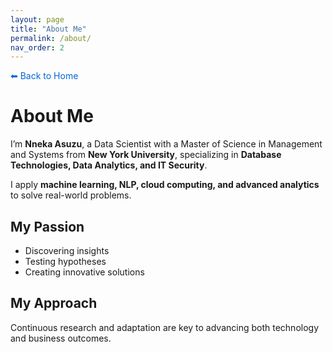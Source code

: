```yaml
---
layout: page
title: "About Me"
permalink: /about/
nav_order: 2
---
```


<a href="/" style="text-decoration: none; color: #0366d6;">⬅ Back to Home</a>


# About Me

I’m **Nneka Asuzu**, a Data Scientist with a Master of Science in Management and Systems from **New York University**, specializing in **Database Technologies, Data Analytics, and IT Security**.

I apply **machine learning, NLP, cloud computing, and advanced analytics** to solve real-world problems.

## My Passion
- Discovering insights  
- Testing hypotheses  
- Creating innovative solutions

## My Approach
Continuous research and adaptation are key to advancing both technology and business outcomes.

